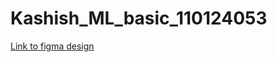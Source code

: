 # Kashish_ML_basic_110124053

[Link to figma design](https://www.figma.com/proto/ntldnU5p7Yo5775ORCVtSJ/UI-UX-task?node-id=1-2&t=33PLoZ1kQLAfovxZ-1)

